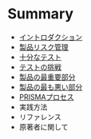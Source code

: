 # Summary

* [イントロダクション](README.md)
* [製品リスク管理](zhi-pin-30ea-30b9-30af-guan-li.md)
* [十分なテスト](shi-fen-306a-30c6-30b9-30c8.md)
* [テストの挑戦](30c6-30b9-30c8-306e-tiao-zhan.md)
* [製品の最重要部分](zhi-pin-306e-zui-zhong-yao-bu-fen.md)
* [製品の最も悪い部分](zhi-pin-306e-zui-3082-e-3044-bu-fen.md)
* [PRISMAプロセス](prisma.md)
* 実践方法
* リファレンス
* 原著者に関して

